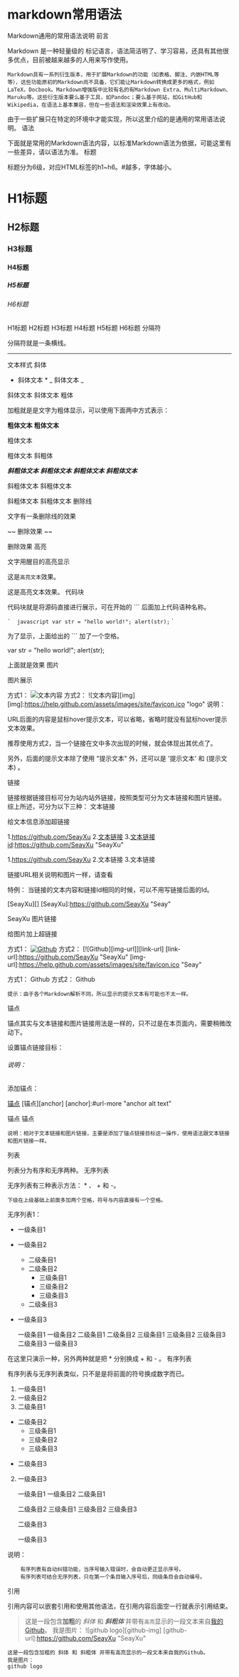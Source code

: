 # markdown常用语法
 Markdown通用的常用语法说明
前言

Markdown 是一种轻量级的 标记语言，语法简洁明了、学习容易，还具有其他很多优点，目前被越来越多的人用来写作使用。

    Markdown具有一系列衍生版本，用于扩展Markdown的功能（如表格、脚注、内嵌HTML等等），这些功能原初的Markdown尚不具备，它们能让Markdown转换成更多的格式，例如LaTeX，Docbook。Markdown增强版中比较有名的有Markdown Extra、MultiMarkdown、 Maruku等。这些衍生版本要么基于工具，如Pandoc；要么基于网站，如GitHub和Wikipedia，在语法上基本兼容，但在一些语法和渲染效果上有改动。

由于一些扩展只在特定的环境中才能实现，所以这里介绍的是通用的常用语法说明。
语法

下面就是常用的Markdown语法内容，以标准Markdown语法为依据，可能这里有一些差异，请以语法为准。
标题

标题分为6级，对应HTML标签的h1~h6。#越多，字体越小。

# H1标题
## H2标题
### H3标题
#### H4标题
##### H5标题
###### H6标题

H1标题
H2标题
H3标题
H4标题
H5标题
H6标题
分隔符

分隔符就是一条横线。

---

文本样式
斜体

* 斜体文本 *
_ 斜体文本 _

斜体文本 斜体文本
粗体

加粗就是是文字为粗体显示，可以使用下面两中方式表示：

**粗体文本**
__粗体文本__

粗体文本

粗体文本
斜粗体

***斜粗体文本*** *__斜粗体文本__*
_**斜粗体文本**_ ___斜粗体文本___

斜粗体文本 斜粗体文本

斜粗体文本 斜粗体文本
删除线

文字有一条删除线的效果

~~ 删除效果 ~~

删除效果
高亮

文字用醒目的高亮显示

这是` 高亮文本 `效果。

这是高亮文本效果。
代码块

代码块就是将源码直接进行展示，可在开始的 ``` 后面加上代码语种名称。

`` `  javascript
var str = "hello world!";
alert(str);
`` `

为了显示，上面给出的 ``` 加了一个空格。

var str = "hello world!";
alert(str);

上面就是效果
图片

图片展示

方式1：
![文本内容](https://help.github.com/assets/images/site/favicon.ico "logo")
方式2：
![文本内容][img]
[img]:https://help.github.com/assets/images/site/favicon.ico "logo"
说明：

URL后面的内容是鼠标hover提示文本，可以省略，省略时就没有鼠标hover提示文本效果。

推荐使用方式2，当一个链接在文中多次出现的时候，就会体现出其优点了。

另外，后面的提示文本除了使用 "提示文本" 外，还可以是 '提示文本' 和 (提示文本) 。

[id]:URL "鼠标hover提示文本"
[id]:URL '鼠标hover提示文本'
[id]:URL (鼠标hover提示文本)

链接

链接根据链接目标可分为站内站外链接，按照类型可分为文本链接和图片链接。
综上所述，可分为以下三种：
文本链接

给文本信息添加超链接

1.<https://github.com/SeayXu>
2.[文本链接](https://github.com/SeayXu "SeayXu")
3.[文本链接][id]
[id]:https://github.com/SeayXu "SeayXu"

1.https://github.com/SeayXu
2.文本链接
3.文本链接

链接URL相关说明和图片一样，请查看

特例：
当链接的文本内容和链接Id相同的时候，可以不用写链接后面的Id。

[SeayXu][]
[SeayXu]:https://github.com/SeayXu "Seay"

SeayXu
图片链接

给图片加上超链接

方式1：
[![Github](https://help.github.com/assets/images/site/favicon.ico "Seay")](https://github.com/SeayXu  "SeayXu")
方式2：
[![Github][img-url]][link-url]
[link-url]:https://github.com/SeayXu "SeayXu"
[img-url]:https://help.github.com/assets/images/site/favicon.ico "Seay"

方式1：
Github
方式2：
Github

    提示：由于各个Markdown解析不同，所以显示的提示文本有可能也不太一样。

锚点

锚点其实与文本链接和图片链接用法是一样的，只不过是在本页面内，需要稍微改动下。

设置锚点链接目标：

<h6 id="url-more">说明：</h6>

添加锚点：

[锚点](#url-more "anchor alt text")
[锚点][anchor]
[anchor]:#url-more "anchor alt text"

锚点
锚点

    说明：相对于文本链接和图片链接，主要是添加了锚点链接目标这一操作，使用语法跟文本链接和图片链接一样。

列表

列表分为有序和无序两种。
无序列表

无序列表有三种表示方法： * 、 + 和 -。

    下级在上级基础上前面多加两个空格，符号与内容直接有一个空格。

无序列表1：

* 一级条目1
* 一级条目2
  * 二级条目1
  * 二级条目2
    * 三级条目1
    * 三级条目2
    * 三级条目3
  * 二级条目3
* 一级条目3

    一级条目1
    一级条目2
        二级条目1
        二级条目2
            三级条目1
            三级条目2
            三级条目3
        二级条目3
    一级条目3

在这里只演示一种，另外两种就是把 * 分别换成 + 和 - 。
有序列表

有序列表与无序列表类似，只不是是将前面的符号换成数字而已。

1. 一级条目1
2. 一级条目2
  1. 二级条目1
  * 二级条目2
    * 三级条目1
    + 三级条目2
    - 三级条目3
  - 二级条目3
2. 一级条目3

    一级条目1
    一级条目2
    二级条目1

    二级条目2
        三级条目1
        三级条目2
        三级条目3

    二级条目3

    一级条目3

说明：

        有序列表有自动纠错功能，当序号输入错误时，会自动更正显示序号。
        有序列表可结合无序列表，只在第一个条目输入序号后，同级条目会自动编号。

引用

引用内容可以嵌套引用和使用其他语法，在引用内容后面空一行就表示引用结束。

>这是一段包含**加粗**的 _斜体_ 和 _**斜粗体**_ 并带有`高亮`显示的一段文本来自[我的Github](https://github.com/SeayXu "SeayXu")。
我是图片：
![github logo][github-img]
[github-url]:https://github.com/SeayXu "SeayXu"

    这是一段包含加粗的 斜体 和 斜粗体 并带有高亮显示的一段文本来自我的Github。
    我是图片：
    github logo

